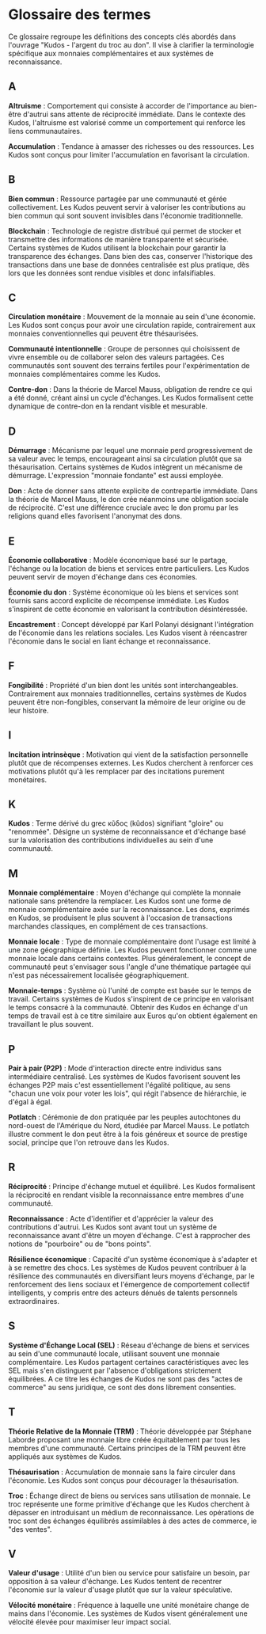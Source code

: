 # Glossaire des termes

Ce glossaire regroupe les définitions des concepts clés abordés dans l'ouvrage "Kudos - l'argent du troc au don". Il vise à clarifier la terminologie spécifique aux monnaies complémentaires et aux systèmes de reconnaissance.

## A

**Altruisme** : Comportement qui consiste à accorder de l'importance au bien-être d'autrui sans attente de réciprocité immédiate. Dans le contexte des Kudos, l'altruisme est valorisé comme un comportement qui renforce les liens communautaires.

**Accumulation** : Tendance à amasser des richesses ou des ressources. Les Kudos sont conçus pour limiter l'accumulation en favorisant la circulation.

## B

**Bien commun** : Ressource partagée par une communauté et gérée collectivement. Les Kudos peuvent servir à valoriser les contributions au bien commun qui sont souvent invisibles dans l'économie traditionnelle.

**Blockchain** : Technologie de registre distribué qui permet de stocker et transmettre des informations de manière transparente et sécurisée. Certains systèmes de Kudos utilisent la blockchain pour garantir la transparence des échanges. Dans bien des cas, conserver l'historique des transactions dans une base de données centralisée est plus pratique, dès lors que les données sont rendue visibles et donc infalsifiables.

## C

**Circulation monétaire** : Mouvement de la monnaie au sein d'une économie. Les Kudos sont conçus pour avoir une circulation rapide, contrairement aux monnaies conventionnelles qui peuvent être thésaurisées.

**Communauté intentionnelle** : Groupe de personnes qui choisissent de vivre ensemble ou de collaborer selon des valeurs partagées. Ces communautés sont souvent des terrains fertiles pour l'expérimentation de monnaies complémentaires comme les Kudos.

**Contre-don** : Dans la théorie de Marcel Mauss, obligation de rendre ce qui a été donné, créant ainsi un cycle d'échanges. Les Kudos formalisent cette dynamique de contre-don en la rendant visible et mesurable.

## D

**Démurrage** : Mécanisme par lequel une monnaie perd progressivement de sa valeur avec le temps, encourageant ainsi sa circulation plutôt que sa thésaurisation. Certains systèmes de Kudos intègrent un mécanisme de démurrage. L'expression "monnaie fondante" est aussi employée.

**Don** : Acte de donner sans attente explicite de contrepartie immédiate. Dans la théorie de Marcel Mauss, le don crée néanmoins une obligation sociale de réciprocité. C'est une différence cruciale avec le don promu par les religions quand elles favorisent l'anonymat des dons.

## E

**Économie collaborative** : Modèle économique basé sur le partage, l'échange ou la location de biens et services entre particuliers. Les Kudos peuvent servir de moyen d'échange dans ces économies.

**Économie du don** : Système économique où les biens et services sont fournis sans accord explicite de récompense immédiate. Les Kudos s'inspirent de cette économie en valorisant la contribution désintéressée.

**Encastrement** : Concept développé par Karl Polanyi désignant l'intégration de l'économie dans les relations sociales. Les Kudos visent à réencastrer l'économie dans le social en liant échange et reconnaissance.

## F

**Fongibilité** : Propriété d'un bien dont les unités sont interchangeables. Contrairement aux monnaies traditionnelles, certains systèmes de Kudos peuvent être non-fongibles, conservant la mémoire de leur origine ou de leur histoire.

## I

**Incitation intrinsèque** : Motivation qui vient de la satisfaction personnelle plutôt que de récompenses externes. Les Kudos cherchent à renforcer ces motivations plutôt qu'à les remplacer par des incitations purement monétaires.

## K

**Kudos** : Terme dérivé du grec κῦδος (kûdos) signifiant "gloire" ou "renommée". Désigne un système de reconnaissance et d'échange basé sur la valorisation des contributions individuelles au sein d'une communauté.

## M

**Monnaie complémentaire** : Moyen d'échange qui complète la monnaie nationale sans prétendre la remplacer. Les Kudos sont une forme de monnaie complémentaire axée sur la reconnaissance. Les dons, exprimés en Kudos, se produisent le plus souvent à l'occasion de transactions marchandes classiques, en complément de ces transactions.

**Monnaie locale** : Type de monnaie complémentaire dont l'usage est limité à une zone géographique définie. Les Kudos peuvent fonctionner comme une monnaie locale dans certains contextes. Plus généralement, le concept de communauté peut s'envisager sous l'angle d'une thématique partagée qui n'est pas nécessairement localisée géographiquement.

**Monnaie-temps** : Système où l'unité de compte est basée sur le temps de travail. Certains systèmes de Kudos s'inspirent de ce principe en valorisant le temps consacré à la communauté. Obtenir des Kudos en échange d'un temps de travail est à ce titre similaire aux Euros qu'on obtient également en travaillant le plus souvent.

## P

**Pair à pair (P2P)** : Mode d'interaction directe entre individus sans intermédiaire centralisé. Les systèmes de Kudos favorisent souvent les échanges P2P mais c'est essentiellement l'égalité politique, au sens "chacun une voix pour voter les lois", qui régit l'absence de hiérarchie, ie d'égal à égal.

**Potlatch** : Cérémonie de don pratiquée par les peuples autochtones du nord-ouest de l'Amérique du Nord, étudiée par Marcel Mauss. Le potlatch illustre comment le don peut être à la fois généreux et source de prestige social, principe que l'on retrouve dans les Kudos.

## R

**Réciprocité** : Principe d'échange mutuel et équilibré. Les Kudos formalisent la réciprocité en rendant visible la reconnaissance entre membres d'une communauté.

**Reconnaissance** : Acte d'identifier et d'apprécier la valeur des contributions d'autrui. Les Kudos sont avant tout un système de reconnaissance avant d'être un moyen d'échange. C'est à rapprocher des notions de "pourboire" ou de "bons points".

**Résilience économique** : Capacité d'un système économique à s'adapter et à se remettre des chocs. Les systèmes de Kudos peuvent contribuer à la résilience des communautés en diversifiant leurs moyens d'échange, par le renforcement des liens sociaux et l'émergence de comportement collectif intelligents, y compris entre des acteurs dénués de talents personnels extraordinaires.

## S

**Système d'Échange Local (SEL)** : Réseau d'échange de biens et services au sein d'une communauté locale, utilisant souvent une monnaie complémentaire. Les Kudos partagent certaines caractéristiques avec les SEL mais s'en distinguent par l'absence d'obligations strictement équilibrées. A ce titre les échanges de Kudos ne sont pas des "actes de commerce" au sens juridique, ce sont des dons librement consenties.

## T

**Théorie Relative de la Monnaie (TRM)** : Théorie développée par Stéphane Laborde proposant une monnaie libre créée équitablement par tous les membres d'une communauté. Certains principes de la TRM peuvent être appliqués aux systèmes de Kudos.

**Thésaurisation** : Accumulation de monnaie sans la faire circuler dans l'économie. Les Kudos sont conçus pour décourager la thésaurisation.

**Troc** : Échange direct de biens ou services sans utilisation de monnaie. Le troc représente une forme primitive d'échange que les Kudos cherchent à dépasser en introduisant un médium de reconnaissance. Les opérations de troc sont des échanges équilibrés assimilables à des actes de commerce, ie "des ventes".

## V

**Valeur d'usage** : Utilité d'un bien ou service pour satisfaire un besoin, par opposition à sa valeur d'échange. Les Kudos tentent de recentrer l'économie sur la valeur d'usage plutôt que sur la valeur spéculative.

**Vélocité monétaire** : Fréquence à laquelle une unité monétaire change de mains dans l'économie. Les systèmes de Kudos visent généralement une vélocité élevée pour maximiser leur impact social.

